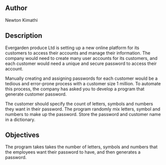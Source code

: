## Author
Newton Kimathi

## Description 
Evergarden produce Ltd is setting up a new online platform for its customers to access their accounts and manage their information. The company would need to create many user accounts for its customers, and each customer would need a unique and secure password to access their account.

Manually creating and assigning passwords for each customer would be a tedious and error-prone process with a customer size 1 million. To automate this process, the company has asked you to develop a program that generate customer password.

The customer should specify the count of letters, symbols and numbers they want in their password. The program randomly mix letters, symbol and numbers to make up the password. Store the password and customer name in a dictionary.

## Objectives
The program takes takes the number of letters, symbols and numbers that the employees want their password to have, and then generates a password.

